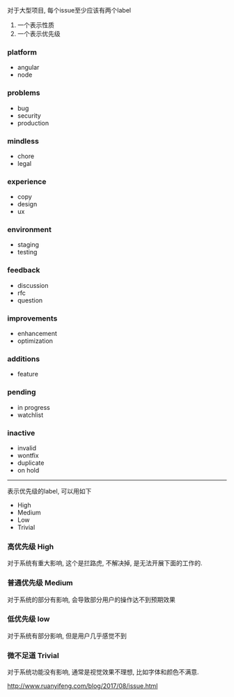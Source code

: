 对于大型项目, 每个issue至少应该有两个label
1. 一个表示性质
2. 一个表示优先级

### platform
- angular
- node

### problems
- bug
- security
- production

### mindless
- chore
- legal

### experience
- copy
- design
- ux


### environment
- staging
- testing

### feedback
- discussion
- rfc
- question

### improvements
- enhancement
- optimization

### additions
- feature

### pending
- in progress
- watchlist

### inactive
- invalid
- wontfix
- duplicate
- on hold

---
表示优先级的label, 可以用如下
- High
- Medium
- Low
- Trivial

### 高优先级 High
对于系统有重大影响, 这个是拦路虎, 不解决掉, 是无法开展下面的工作的.

### 普通优先级 Medium
对于系统的部分有影响, 会导致部分用户的操作达不到预期效果

### 低优先级 low
对于系统有部分影响, 但是用户几乎感觉不到

### 微不足道 Trivial
对于系统功能没有影响, 通常是视觉效果不理想, 比如字体和颜色不满意.



http://www.ruanyifeng.com/blog/2017/08/issue.html

